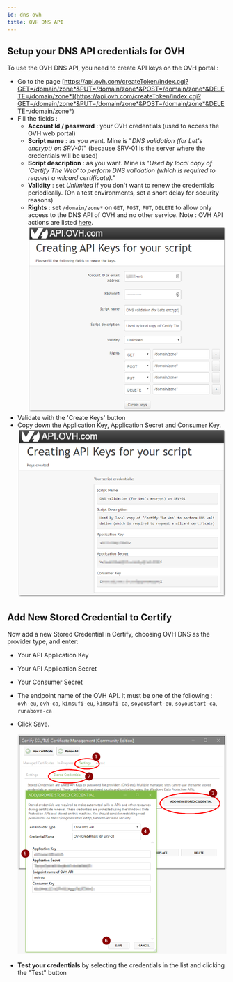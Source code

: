 ```yaml
---
id: dns-ovh
title: OVH DNS API
---
```


## Setup your DNS API credentials for OVH
To use the OVH DNS API, you need to create API keys on the OVH portal : 

- Go to the page [https://api.ovh.com/createToken/index.cgi?GET=/domain/zone*&PUT=/domain/zone*&POST=/domain/zone*&DELETE=/domain/zone*](https://api.ovh.com/createToken/index.cgi?GET=/domain/zone*&PUT=/domain/zone*&POST=/domain/zone*&DELETE=/domain/zone*)
- Fill the fields :
   - **Account Id / password** : your OVH credentials (used to access the OVH web portal)
   - **Script name** : as you want. Mine is "*DNS validation (for Let's encrypt) on SRV-01*" (because SRV-01 is the server where the credentials will be used)
   - **Script description** : as you want. Mine is "*Used by local copy of 'Certify The Web' to perform DNS validation (which is required to request a wilcard certificate).*"
   - **Validity** : set *Unlimited* if you don't want to renew the credentials periodically. (On a test environments, set a short delay for security reasons)
   - **Rights** : set `/domain/zone*` on `GET`, `POST`, `PUT`, `DELETE` to allow only access to the DNS API of OVH and no other service. Note : OVH API actions are listed [here](https://api.ovh.com/console/#/domain).
   ![Filling the OVH form to create credentials](assets/ovh-api-keys-creation-form.png)
- Validate with the 'Create Keys' button
- Copy down the Application Key, Application Secret and Consumer Key.
![Save the OVH form to get credentials](assets/ovh-api-keys-creation-result.png)

## Add New Stored Credential to Certify

Now add a new Stored Credential in Certify, choosing OVH DNS as the provider type, and enter:

- Your API Application Key
- Your API Application Secret
- Your Consumer Secret
- The endpoint name of the OVH API. It must be one of the following : `ovh-eu`, `ovh-ca`, `kimsufi-eu`, `kimsufi-ca`, `soyoustart-eu`, `soyoustart-ca`, `runabove-ca`
- Click Save.

   ![OVH Credentials on Certify](assets/ovh-api-certify.png)

- **Test your credentials** by selecting the credentials in the list and clicking the "Test" button

